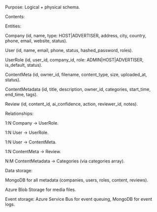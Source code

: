 Purpose: Logical + physical schema.

Contents:

Entities:

Company (id, name, type: HOST|ADVERTISER, address, city, country, phone, email, website, status).

User (id, name, email, phone, status, hashed_password, roles).

UserRole (id, user_id, company_id, role: ADMIN|HOST|ADVERTISER, is_default, status).

ContentMeta (id, owner_id, filename, content_type, size, uploaded_at, status).

ContentMetadata (id, title, description, owner_id, categories, start_time, end_time, tags).

Review (id, content_id, ai_confidence, action, reviewer_id, notes).

Relationships:

1:N Company → UserRole.

1:N User → UserRole.

1:N User → ContentMeta.

1:N ContentMeta → Review.

N:M ContentMetadata → Categories (via categories array).

Data storage:

MongoDB for all metadata (companies, users, roles, content, reviews).

Azure Blob Storage for media files.

Event storage: Azure Service Bus for event queuing, MongoDB for event logs.